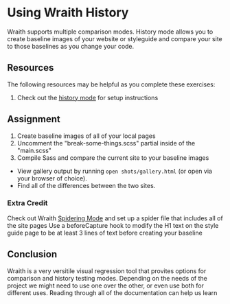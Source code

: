 # Using Wraith History

Wraith supports multiple comparison modes. History mode allows you to create baseline images of your website or styleguide and compare your site to those baselines as you change your code.

## Resources

The following resources may be helpful as you complete these exercises:

1. Check out the [history mode](http://bbc-news.github.io/wraith/index.html#HistoryMode) for setup instructions


## Assignment

1. Create baseline images of all of your local pages
2. Uncomment the "break-some-things.scss" partial inside of the "main.scss"
3. Compile Sass and compare the current site to your baseline images
- View gallery output by running `open shots/gallery.html` (or open via your browser of choice).
- Find all of the differences between the two sites.

### Extra Credit
Check out Wraith [Spidering Mode](http://bbc-news.github.io/wraith/index.html#SpideringMode) and set up a spider file that includes all of the site pages
Use a beforeCapture hook to modify the H1 text on the style guide page to be at least 3 lines of text before creating your baseline

## Conclusion

Wraith is a very versitile visual regression tool that provites options for comparison and history testing modes. Depending on the needs of the project we might need to use one over the other, or even use both for different uses. Reading through all of the documentation can help us learn

